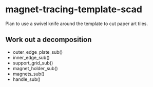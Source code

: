 # magnet-tracing-template-scad

Plan to use a swivel knife around the template to cut paper art tiles.

## Work out a decomposition

<ul>
  <li>outer_edge_plate_sub()</li>
  <li>inner_edge_sub()</li>
  <li>support_grid_sub()</li>
  <li>magnet_holder_sub()</li>
  <li>magnets_sub()</li>
  <li>handle_sub()</li>
</ul>


<!--
html boilerplate
<a href="" target="_blank"></a>
<a name=""></a>
<img src="" width="400px">
<ul>
  <li></li>
</ul>
<pre>
</pre>
<pre><code>
</code></pre>
-->

